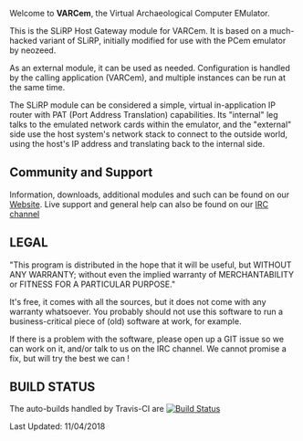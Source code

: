 Welcome to **VARCem**, the Virtual Archaeological Computer EMulator.

This is the SLiRP Host Gateway module for VARCem. It is based on a much-
hacked variant of SLiRP, initially modified for use with the PCem emulator
by neozeed.

As an external module, it can be used as needed. Configuration is handled
by the calling application (VARCem), and multiple instances can be run at
the same time.

The SLiRP module can be considered a simple, virtual in-application IP
router with PAT (Port Address Translation) capabilities. Its "internal" leg
talks to the emulated network cards within the emulator, and the "external"
side use the host system's network stack to connect to the outside world,
using the host's IP address and translating back to the internal side.


Community and Support
---------------------
Information, downloads, additional modules and such can be found on our
[Website](http://www.varcem.com/). Live support and general help can
also be found on our [IRC channel](https://kiwiirc.com/client/irc.freenode.net/?nick=VARCem_Guest|?#VARCem)


LEGAL
-----
"This program is  distributed in the hope that it will be useful, but
WITHOUT   ANY  WARRANTY;  without  even   the  implied  warranty  of
MERCHANTABILITY  or FITNESS  FOR A PARTICULAR  PURPOSE."

It's free, it comes with all the sources, but it does not come with
any warranty whatsoever. You probably should not use this software to run
a business-critical piece of (old) software at work, for example.

If there is a problem with the software, please open up a GIT issue so we
can work on it, and/or talk to us on the IRC channel. We cannot promise a
fix, but will try the best we can !


BUILD STATUS
------------
The auto-builds handled by Travis-CI are [![Build Status](https://travis-ci.org/VARCem/SLiRP.svg?branch=master)](https://travis-ci.org/VARCem/SLiRP)

Last Updated: 11/04/2018
